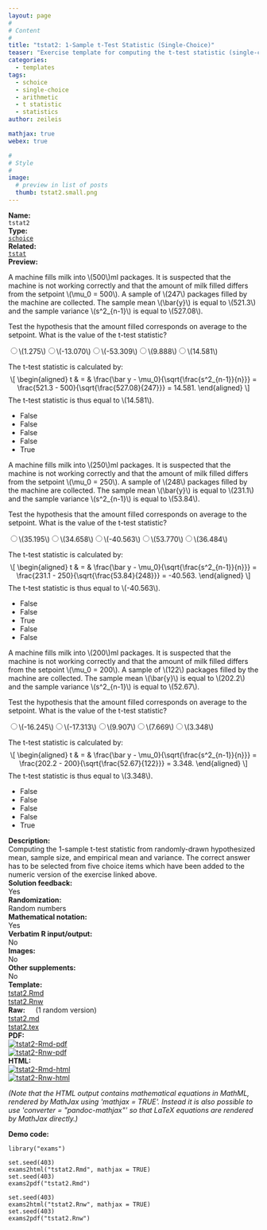 ```yaml
---
layout: page
#
# Content
#
title: "tstat2: 1-Sample t-Test Statistic (Single-Choice)"
teaser: "Exercise template for computing the t-test statistic (single-choice) from given hypothesized mean and empirical mean and variance."
categories:
  - templates
tags:
  - schoice
  - single-choice
  - arithmetic
  - t statistic
  - statistics
author: zeileis

mathjax: true
webex: true

#
# Style
#
image:
  # preview in list of posts
  thumb: tstat2.small.png
---
```


<div class='row t1 b1'>
  <div class='medium-4 columns'><b>Name:</b></div>
  <div class='medium-8 columns'><code class="highlighter-rouge">tstat2</code></div>
</div>
<div class='row t1 b1'>
  <div class='medium-4 columns'><b>Type:</b></div>
  <div class='medium-8 columns'><a href="{{ site.url }}/tag/schoice/"><code class="highlighter-rouge">schoice</code></a></div>
</div>
<div class='row t1 b1'>   <div class='medium-4 columns'><b>Related:</b></div>   <div class='medium-8 columns'><a href="{{ site.url }}/templates/tstat/"><code class="highlighter-rouge">tstat</code></a></div> </div>

<div class='row t20 b1'>
  <div class='medium-4 columns'><b>Preview:</b></div>
  <div class='medium-8 columns'><div class="webex-group">
<div class="webex-question">
<div class="webex-check webex-box">
<p>A machine fills milk into <span class="math inline">\(500\)</span>ml packages. It is suspected that the machine is not working correctly and that the amount of milk filled differs from the setpoint <span class="math inline">\(\mu_0 = 500\)</span>. A sample of <span class="math inline">\(247\)</span> packages filled by the machine are collected. The sample mean <span class="math inline">\(\bar{y}\)</span> is equal to <span class="math inline">\(521.3\)</span> and the sample variance <span class="math inline">\(s^2_{n-1}\)</span> is equal to <span class="math inline">\(527.08\)</span>.</p>
<p>Test the hypothesis that the amount filled corresponds on average to the setpoint. What is the value of the t-test statistic?</p>
<div id="webex-73695c45559b2a72b50b3eff8d8afa0a" class="webex-radiogroup" data-answer="bAMaCRlTGAUZBGQ=">
<label><input type='radio' autocomplete='off' name='73695c45559b2a72b50b3eff8d8afa0a'/><span><span class="math inline">\(1.275\)</span></span></label><label><input type='radio' autocomplete='off' name='73695c45559b2a72b50b3eff8d8afa0a'/><span><span class="math inline">\(-13.070\)</span></span></label><label><input type='radio' autocomplete='off' name='73695c45559b2a72b50b3eff8d8afa0a'/><span><span class="math inline">\(-53.309\)</span></span></label><label><input type='radio' autocomplete='off' name='73695c45559b2a72b50b3eff8d8afa0a'/><span><span class="math inline">\(9.888\)</span></span></label><label><input type='radio' autocomplete='off' name='73695c45559b2a72b50b3eff8d8afa0a'/><span><span class="math inline">\(14.581\)</span></span></label>
</div>
</div>
<div class="webex-solution">
<p>The t-test statistic is calculated by: <span class="math display">\[
\begin{aligned}
  t &amp; = &amp; \frac{\bar y - \mu_0}{\sqrt{\frac{s^2_{n-1}}{n}}}
  = \frac{521.3 - 500}{\sqrt{\frac{527.08}{247}}}
  = 14.581.
\end{aligned}
\]</span> The t-test statistic is thus equal to <span class="math inline">\(14.581\)</span>.</p>
<ul>
<li>False</li>
<li>False</li>
<li>False</li>
<li>False</li>
<li>True</li>
</ul>
</div>
</div>
<div class="webex-question">
<div class="webex-check webex-box">
<p>A machine fills milk into <span class="math inline">\(250\)</span>ml packages. It is suspected that the machine is not working correctly and that the amount of milk filled differs from the setpoint <span class="math inline">\(\mu_0 = 250\)</span>. A sample of <span class="math inline">\(248\)</span> packages filled by the machine are collected. The sample mean <span class="math inline">\(\bar{y}\)</span> is equal to <span class="math inline">\(231.1\)</span> and the sample variance <span class="math inline">\(s^2_{n-1}\)</span> is equal to <span class="math inline">\(53.84\)</span>.</p>
<p>Test the hypothesis that the amount filled corresponds on average to the setpoint. What is the value of the t-test statistic?</p>
<div id="webex-094e8f5fa28c0595eb3545e3917a86ae" class="webex-radiogroup" data-answer="awkYVRRXGVZNAmU=">
<label><input type='radio' autocomplete='off' name='094e8f5fa28c0595eb3545e3917a86ae'/><span><span class="math inline">\(35.195\)</span></span></label><label><input type='radio' autocomplete='off' name='094e8f5fa28c0595eb3545e3917a86ae'/><span><span class="math inline">\(34.658\)</span></span></label><label><input type='radio' autocomplete='off' name='094e8f5fa28c0595eb3545e3917a86ae'/><span><span class="math inline">\(-40.563\)</span></span></label><label><input type='radio' autocomplete='off' name='094e8f5fa28c0595eb3545e3917a86ae'/><span><span class="math inline">\(53.770\)</span></span></label><label><input type='radio' autocomplete='off' name='094e8f5fa28c0595eb3545e3917a86ae'/><span><span class="math inline">\(36.484\)</span></span></label>
</div>
</div>
<div class="webex-solution">
<p>The t-test statistic is calculated by: <span class="math display">\[
\begin{aligned}
  t &amp; = &amp; \frac{\bar y - \mu_0}{\sqrt{\frac{s^2_{n-1}}{n}}}
  = \frac{231.1 - 250}{\sqrt{\frac{53.84}{248}}}
  = -40.563.
\end{aligned}
\]</span> The t-test statistic is thus equal to <span class="math inline">\(-40.563\)</span>.</p>
<ul>
<li>False</li>
<li>False</li>
<li>True</li>
<li>False</li>
<li>False</li>
</ul>
</div>
</div>
<div class="webex-question">
<div class="webex-check webex-box">
<p>A machine fills milk into <span class="math inline">\(200\)</span>ml packages. It is suspected that the machine is not working correctly and that the amount of milk filled differs from the setpoint <span class="math inline">\(\mu_0 = 200\)</span>. A sample of <span class="math inline">\(122\)</span> packages filled by the machine are collected. The sample mean <span class="math inline">\(\bar{y}\)</span> is equal to <span class="math inline">\(202.2\)</span> and the sample variance <span class="math inline">\(s^2_{n-1}\)</span> is equal to <span class="math inline">\(52.67\)</span>.</p>
<p>Test the hypothesis that the amount filled corresponds on average to the setpoint. What is the value of the t-test statistic?</p>
<div id="webex-bf2d04b873a6a5627707e9651365bcf4" class="webex-radiogroup" data-answer="OVYeVBwETggbAjw=">
<label><input type='radio' autocomplete='off' name='bf2d04b873a6a5627707e9651365bcf4'/><span><span class="math inline">\(-16.245\)</span></span></label><label><input type='radio' autocomplete='off' name='bf2d04b873a6a5627707e9651365bcf4'/><span><span class="math inline">\(-17.313\)</span></span></label><label><input type='radio' autocomplete='off' name='bf2d04b873a6a5627707e9651365bcf4'/><span><span class="math inline">\(9.907\)</span></span></label><label><input type='radio' autocomplete='off' name='bf2d04b873a6a5627707e9651365bcf4'/><span><span class="math inline">\(7.669\)</span></span></label><label><input type='radio' autocomplete='off' name='bf2d04b873a6a5627707e9651365bcf4'/><span><span class="math inline">\(3.348\)</span></span></label>
</div>
</div>
<div class="webex-solution">
<p>The t-test statistic is calculated by: <span class="math display">\[
\begin{aligned}
  t &amp; = &amp; \frac{\bar y - \mu_0}{\sqrt{\frac{s^2_{n-1}}{n}}}
  = \frac{202.2 - 200}{\sqrt{\frac{52.67}{122}}}
  = 3.348.
\end{aligned}
\]</span> The t-test statistic is thus equal to <span class="math inline">\(3.348\)</span>.</p>
<ul>
<li>False</li>
<li>False</li>
<li>False</li>
<li>False</li>
<li>True</li>
</ul>
</div>
</div>
</div></div>
</div>

<div class='row t20 b1'>
  <div class='medium-4 columns'><b>Description:</b></div>
  <div class='medium-8 columns'>Computing the 1-sample t-test statistic from randomly-drawn hypothesized mean, sample size, and empirical mean and variance. The correct answer has to be selected from five choice items which have been added to the numeric version of the exercise linked above.</div>
</div>
<div class='row t1 b1'>
  <div class='medium-4 columns'><b>Solution feedback:</b></div>
  <div class='medium-8 columns'>Yes</div>
</div>
<div class='row t1 b1'>
  <div class='medium-4 columns'><b>Randomization:</b></div>
  <div class='medium-8 columns'>Random numbers</div>
</div>
<div class='row t1 b1'>
  <div class='medium-4 columns'><b>Mathematical notation:</b></div>
  <div class='medium-8 columns'>Yes</div>
</div>
<div class='row t1 b1'>
  <div class='medium-4 columns'><b>Verbatim R input/output:</b></div>
  <div class='medium-8 columns'>No</div>
</div>
<div class='row t1 b1'>
  <div class='medium-4 columns'><b>Images:</b></div>
  <div class='medium-8 columns'>No</div>
</div>
<div class='row t1 b1'>
  <div class='medium-4 columns'><b>Other supplements:</b></div>
  <div class='medium-8 columns'>No</div>
</div>

<div class='row t20 b1'>
  <div class='medium-4 columns'><b>Template:</b></div>
  <div class='medium-4 columns'><a href="{{ site.url }}/assets/posts/2017-08-14-tstat2//tstat2.Rmd">tstat2.Rmd</a></div>
  <div class='medium-4 columns'><a href="{{ site.url }}/assets/posts/2017-08-14-tstat2//tstat2.Rnw">tstat2.Rnw</a></div>
</div>
<div class='row t1 b1'>
  <div class='medium-4 columns'><b>Raw:</b> (1 random version)</div>
  <div class='medium-4 columns'><a href="{{ site.url }}/assets/posts/2017-08-14-tstat2//tstat2.md" >tstat2.md</a></div>
  <div class='medium-4 columns'><a href="{{ site.url }}/assets/posts/2017-08-14-tstat2//tstat2.tex">tstat2.tex</a></div>
</div>
<div class='row t1 b1'>
  <div class='medium-4 columns'><b>PDF:</b></div>
  <div class='medium-4 columns'><a href="{{ site.url }}/assets/posts/2017-08-14-tstat2//tstat2-Rmd.pdf"><img src="{{ site.url }}/assets/posts/2017-08-14-tstat2//tstat2-Rmd-pdf.png" alt="tstat2-Rmd-pdf"/></a></div>
  <div class='medium-4 columns'><a href="{{ site.url }}/assets/posts/2017-08-14-tstat2//tstat2-Rnw.pdf"><img src="{{ site.url }}/assets/posts/2017-08-14-tstat2//tstat2-Rnw-pdf.png" alt="tstat2-Rnw-pdf"/></a></div>
</div>
<div class='row t1 b20'>
  <div class='medium-4 columns'><b>HTML:</b></div>
  <div class='medium-4 columns'><a href="{{ site.url }}/assets/posts/2017-08-14-tstat2//tstat2-Rmd.html"><img src="{{ site.url }}/assets/posts/2017-08-14-tstat2//tstat2-Rmd-html.png" alt="tstat2-Rmd-html"/></a></div>
  <div class='medium-4 columns'><a href="{{ site.url }}/assets/posts/2017-08-14-tstat2//tstat2-Rnw.html"><img src="{{ site.url }}/assets/posts/2017-08-14-tstat2//tstat2-Rnw-html.png" alt="tstat2-Rnw-html"/></a></div>
</div>

_(Note that the HTML output contains mathematical equations in MathML, rendered by MathJax using 'mathjax = TRUE'. Instead it is also possible to use 'converter = "pandoc-mathjax"' so that LaTeX equations are rendered by MathJax directly.)_

**Demo code:**

<pre><code class="prettyprint ">library(&quot;exams&quot;)

set.seed(403)
exams2html(&quot;tstat2.Rmd&quot;, mathjax = TRUE)
set.seed(403)
exams2pdf(&quot;tstat2.Rmd&quot;)

set.seed(403)
exams2html(&quot;tstat2.Rnw&quot;, mathjax = TRUE)
set.seed(403)
exams2pdf(&quot;tstat2.Rnw&quot;)</code></pre>
